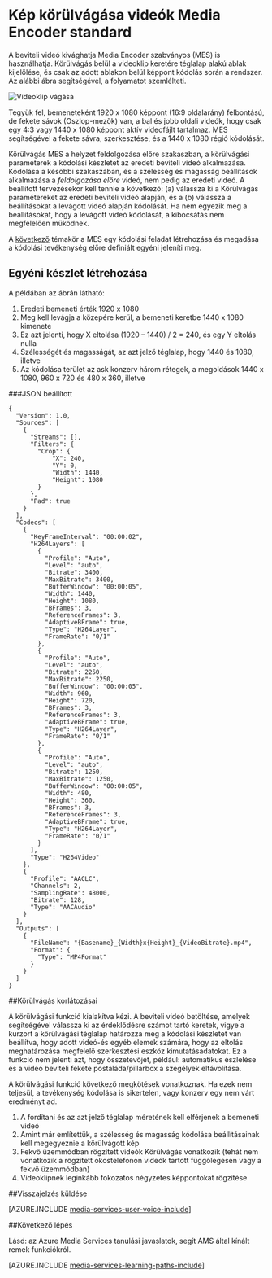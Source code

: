 <properties
    pageTitle="Videokép körülvágása |} Microsoft Azure"
    description="Ez a cikk bemutatja, hogyan Media Encoder standard videók körülvágása."
    services="media-services"
    documentationCenter=""
    authors="anilmur"
    manager="erikre"
    editor=""/>

<tags
    ms.service="media-services"
    ms.workload="media"
    ms.tgt_pltfrm="na"
    ms.devlang="dotnet"
    ms.topic="article"
    ms.date="09/26/2016"  
    ms.author="anilmur;juliako;"/>

# <a name="crop-videos-with-media-encoder-standard"></a>Kép körülvágása videók Media Encoder standard

A beviteli videó kivághatja Media Encoder szabványos (MES) is használhatja. Körülvágás belül a videoklip keretére téglalap alakú ablak kijelölése, és csak az adott ablakon belül képpont kódolás során a rendszer. Az alábbi ábra segítségével, a folyamatot szemlélteti.

![Videoklip vágása](./media/media-services-crop-video/media-services-crop-video01.png)

Tegyük fel, bemeneteként 1920 x 1080 képpont (16:9 oldalarány) felbontású, de fekete sávok (Oszlop-mezők) van, a bal és jobb oldali videók, hogy csak egy 4:3 vagy 1440 x 1080 képpont aktív videofájlt tartalmaz. MES segítségével a fekete sávra, szerkesztése, és a 1440 x 1080 régió kódolását.

Körülvágás MES a helyzet feldolgozása előre szakaszban, a körülvágási paraméterek a kódolási készletet az eredeti beviteli videó alkalmazása. Kódolása a későbbi szakaszában, és a szélesség és magasság beállítások alkalmazása a *feldolgozása előre* videó, nem pedig az eredeti videó. A beállított tervezésekor kell tennie a következő: (a) válassza ki a Körülvágás paramétereket az eredeti beviteli videó alapján, és a (b) válassza a beállításokat a levágott videó alapján kódolását. Ha nem egyezik meg a beállításokat, hogy a levágott videó kódolását, a kibocsátás nem megfelelően működnek.

A [következő](media-services-advanced-encoding-with-mes.md#encoding_with_dotnet) témakör a MES egy kódolási feladat létrehozása és megadása a kódolási tevékenység előre definiált egyéni jeleníti meg. 

## <a name="creating-a-custom-preset"></a>Egyéni készlet létrehozása

A példában az ábrán látható:

1. Eredeti bemeneti érték 1920 x 1080
1. Meg kell levágja a közepére kerül, a bemeneti keretbe 1440 x 1080 kimenete
1. Ez azt jelenti, hogy X eltolása (1920 – 1440) / 2 = 240, és egy Y eltolás nulla
1. Szélességét és magasságát, az azt jelző téglalap, hogy 1440 és 1080, illetve
1. Az kódolása terület az ask konzerv három rétegek, a megoldások 1440 x 1080, 960 x 720 és 480 x 360, illetve

###<a name="json-preset"></a>JSON beállított


    {
      "Version": 1.0,
      "Sources": [
        {
          "Streams": [],
          "Filters": {
            "Crop": {
                "X": 240,
                "Y": 0,
                "Width": 1440,
                "Height": 1080
            }
          },
          "Pad": true
        }
      ],
      "Codecs": [
        {
          "KeyFrameInterval": "00:00:02",
          "H264Layers": [
            {
              "Profile": "Auto",
              "Level": "auto",
              "Bitrate": 3400,
              "MaxBitrate": 3400,
              "BufferWindow": "00:00:05",
              "Width": 1440,
              "Height": 1080,
              "BFrames": 3,
              "ReferenceFrames": 3,
              "AdaptiveBFrame": true,
              "Type": "H264Layer",
              "FrameRate": "0/1"
            },
            {
              "Profile": "Auto",
              "Level": "auto",
              "Bitrate": 2250,
              "MaxBitrate": 2250,
              "BufferWindow": "00:00:05",
              "Width": 960,
              "Height": 720,
              "BFrames": 3,
              "ReferenceFrames": 3,
              "AdaptiveBFrame": true,
              "Type": "H264Layer",
              "FrameRate": "0/1"
            },
            {
              "Profile": "Auto",
              "Level": "auto",
              "Bitrate": 1250,
              "MaxBitrate": 1250,
              "BufferWindow": "00:00:05",
              "Width": 480,
              "Height": 360,
              "BFrames": 3,
              "ReferenceFrames": 3,
              "AdaptiveBFrame": true,
              "Type": "H264Layer",
              "FrameRate": "0/1"
            }
          ],
          "Type": "H264Video"
        },
        {
          "Profile": "AACLC",
          "Channels": 2,
          "SamplingRate": 48000,
          "Bitrate": 128,
          "Type": "AACAudio"
        }
      ],
      "Outputs": [
        {
          "FileName": "{Basename}_{Width}x{Height}_{VideoBitrate}.mp4",
          "Format": {
            "Type": "MP4Format"
          }
        }
      ]
    }


##<a name="restrictions-on-cropping"></a>Körülvágás korlátozásai

A körülvágási funkció kialakítva kézi. A beviteli videó betöltése, amelyek segítségével válassza ki az érdeklődésre számot tartó keretek, vigye a kurzort a körülvágási téglalap határozza meg a kódolási készletet van beállítva, hogy adott videó-és egyéb elemek számára, hogy az eltolás meghatározása megfelelő szerkesztési eszköz kimutatásadatokat. Ez a funkció nem jelenti azt, hogy összetevőjét, például: automatikus észlelése és a videó beviteli fekete postaláda/pillarbox a szegélyek eltávolítása.

A körülvágási funkció következő megkötések vonatkoznak. Ha ezek nem teljesül, a tevékenység kódolása is sikertelen, vagy konzerv egy nem várt eredményt ad.

1. A fordítani és az azt jelző téglalap méretének kell elférjenek a bemeneti videó
1. Amint már említettük, a szélesség és magasság kódolása beállításainak kell megegyeznie a körülvágott kép
1. Fekvő üzemmódban rögzített videók Körülvágás vonatkozik (tehát nem vonatkozik a rögzített okostelefonon videók tartott függőlegesen vagy a fekvő üzemmódban)
1. Videoklipnek leginkább fokozatos négyzetes képpontokat rögzítése

##<a name="provide-feedback"></a>Visszajelzés küldése

[AZURE.INCLUDE [media-services-user-voice-include](../../includes/media-services-user-voice-include.md)]

##<a name="next-step"></a>Következő lépés
 
Lásd: az Azure Media Services tanulási javaslatok, segít AMS által kínált remek funkciókról.  

[AZURE.INCLUDE [media-services-learning-paths-include](../../includes/media-services-learning-paths-include.md)]
